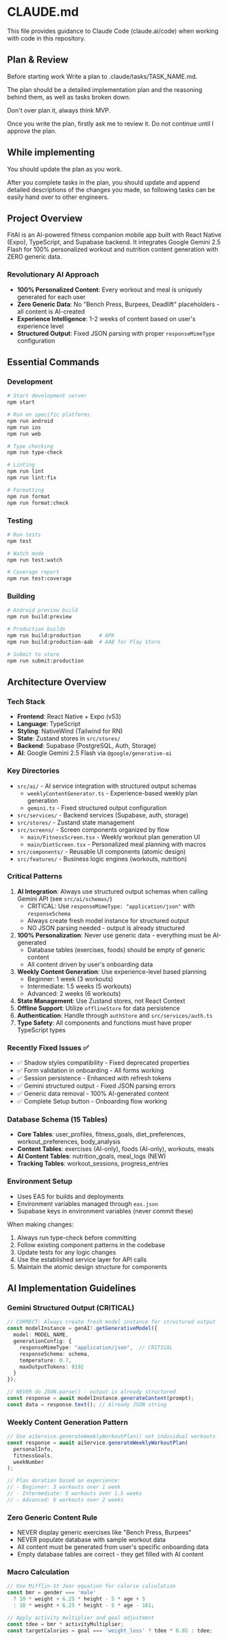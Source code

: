 # CLAUDE.md

This file provides guidance to Claude Code (claude.ai/code) when working with code in this repository.

## Plan & Review
Before starting work
Write a plan to .claude/tasks/TASK_NAME.md.

The plan should be a detailed implementation plan and the reasoning behind them, as well as tasks broken down.

Don't over plan it, always think MVP.

Once you write the plan, firstly ask me to review it. Do not continue until I approve the plan.

## While implementing

You should update the plan as you work.

After you complete tasks in the plan, you should update and append detailed descriptions of the changes you made, so following tasks can be easily hand over to other engineers.

## Project Overview

FitAI is an AI-powered fitness companion mobile app built with React Native (Expo), TypeScript, and Supabase backend. It integrates Google Gemini 2.5 Flash for 100% personalized workout and nutrition content generation with ZERO generic data.

### Revolutionary AI Approach
- **100% Personalized Content**: Every workout and meal is uniquely generated for each user
- **Zero Generic Data**: No "Bench Press, Burpees, Deadlift" placeholders - all content is AI-created
- **Experience Intelligence**: 1-2 weeks of content based on user's experience level
- **Structured Output**: Fixed JSON parsing with proper `responseMimeType` configuration

## Essential Commands

### Development
```bash
# Start development server
npm start

# Run on specific platforms
npm run android
npm run ios
npm run web

# Type checking
npm run type-check

# Linting
npm run lint
npm run lint:fix

# Formatting
npm run format
npm run format:check
```

### Testing
```bash
# Run tests
npm test

# Watch mode
npm run test:watch

# Coverage report
npm run test:coverage
```

### Building
```bash
# Android preview build
npm run build:preview

# Production builds
npm run build:production      # APK
npm run build:production-aab  # AAB for Play Store

# Submit to store
npm run submit:production
```

## Architecture Overview

### Tech Stack
- **Frontend**: React Native + Expo (v53)
- **Language**: TypeScript
- **Styling**: NativeWind (Tailwind for RN)
- **State**: Zustand stores in `src/stores/`
- **Backend**: Supabase (PostgreSQL, Auth, Storage)
- **AI**: Google Gemini 2.5 Flash via `@google/generative-ai`

### Key Directories
- `src/ai/` - AI service integration with structured output schemas
  - `weeklyContentGenerator.ts` - Experience-based weekly plan generation
  - `gemini.ts` - Fixed structured output configuration
- `src/services/` - Backend services (Supabase, auth, storage)
- `src/stores/` - Zustand state management
- `src/screens/` - Screen components organized by flow
  - `main/FitnessScreen.tsx` - Weekly workout plan generation UI
  - `main/DietScreen.tsx` - Personalized meal planning with macros
- `src/components/` - Reusable UI components (atomic design)
- `src/features/` - Business logic engines (workouts, nutrition)

### Critical Patterns

1. **AI Integration**: Always use structured output schemas when calling Gemini API (see `src/ai/schemas/`)
   - CRITICAL: Use `responseMimeType: "application/json"` with `responseSchema`
   - Always create fresh model instance for structured output
   - NO JSON parsing needed - output is already structured
2. **100% Personalization**: Never use generic data - everything must be AI-generated
   - Database tables (exercises, foods) should be empty of generic content
   - All content driven by user's onboarding data
3. **Weekly Content Generation**: Use experience-level based planning
   - Beginner: 1 week (3 workouts)
   - Intermediate: 1.5 weeks (5 workouts)
   - Advanced: 2 weeks (6 workouts)
4. **State Management**: Use Zustand stores, not React Context
5. **Offline Support**: Utilize `offlineStore` for data persistence
6. **Authentication**: Handle through `authStore` and `src/services/auth.ts`
7. **Type Safety**: All components and functions must have proper TypeScript types

### Recently Fixed Issues ✅
- ✅ Shadow styles compatibility - Fixed deprecated properties
- ✅ Form validation in onboarding - All forms working
- ✅ Session persistence - Enhanced with refresh tokens
- ✅ Gemini structured output - Fixed JSON parsing errors
- ✅ Generic data removal - 100% AI-generated content
- ✅ Complete Setup button - Onboarding flow working

### Database Schema (15 Tables)
- **Core Tables**: user_profiles, fitness_goals, diet_preferences, workout_preferences, body_analysis
- **Content Tables**: exercises (AI-only), foods (AI-only), workouts, meals
- **AI Content Tables**: nutrition_goals, meal_logs (NEW)
- **Tracking Tables**: workout_sessions, progress_entries

### Environment Setup
- Uses EAS for builds and deployments
- Environment variables managed through `eas.json`
- Supabase keys in environment variables (never commit these)

When making changes:
1. Always run type-check before committing
2. Follow existing component patterns in the codebase
3. Update tests for any logic changes
4. Use the established service layer for API calls
5. Maintain the atomic design structure for components

## AI Implementation Guidelines

### Gemini Structured Output (CRITICAL)
```typescript
// CORRECT: Always create fresh model instance for structured output
const modelInstance = genAI!.getGenerativeModel({
  model: MODEL_NAME,
  generationConfig: {
    responseMimeType: "application/json",  // CRITICAL
    responseSchema: schema,
    temperature: 0.7,
    maxOutputTokens: 8192
  }
});

// NEVER do JSON.parse() - output is already structured
const response = await modelInstance.generateContent(prompt);
const data = response.text(); // Already JSON string
```

### Weekly Content Generation Pattern
```typescript
// Use aiService.generateWeeklyWorkoutPlan() not individual workouts
const response = await aiService.generateWeeklyWorkoutPlan(
  personalInfo,
  fitnessGoals,
  weekNumber
);

// Plan duration based on experience:
// - Beginner: 3 workouts over 1 week
// - Intermediate: 5 workouts over 1.5 weeks
// - Advanced: 6 workouts over 2 weeks
```

### Zero Generic Content Rule
- NEVER display generic exercises like "Bench Press, Burpees"
- NEVER populate database with sample workout data
- All content must be generated from user's specific onboarding data
- Empty database tables are correct - they get filled with AI content

### Macro Calculation
```typescript
// Use Mifflin-St Jeor equation for calorie calculation
const bmr = gender === 'male' 
  ? 10 * weight + 6.25 * height - 5 * age + 5
  : 10 * weight + 6.25 * height - 5 * age - 161;

// Apply activity multiplier and goal adjustment
const tdee = bmr * activityMultiplier;
const targetCalories = goal === 'weight_loss' ? tdee * 0.85 : tdee;
```